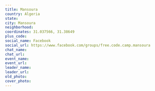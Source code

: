 ```yaml
---
title: Mansoura
country: Algeria
state: 
city: Mansoura
neighborhood: 
coordinates: 31.037566, 31.38649
plus_code:
social_name: Facebook
social_url: https://www.facebook.com/groups/free.code.camp.mansoura
chat_name:
chat_url:
event_name:
event_url:
leader_name:
leader_url:
old_photo: 
cover_photo:
---
```

